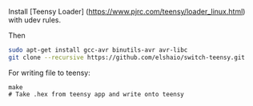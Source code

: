 Install [Teensy Loader] (https://www.pjrc.com/teensy/loader_linux.html) with udev rules.

Then

```bash
sudo apt-get install gcc-avr binutils-avr avr-libc
git clone --recursive https://github.com/elshaio/switch-teensy.git
```


 

 For writing file to teensy:

 ```
 make
# Take .hex from teensy app and write onto teensy
 ```





